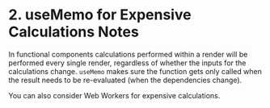 # 2. useMemo for Expensive Calculations Notes

In functional components calculations performed within a render will be performed every single render, regardless of whether the inputs for the calculations change. `useMemo` makes sure the function gets only called when the result needs to be re-evaluated (when the dependencies change). 

You can also consider Web Workers for expensive calculations.
